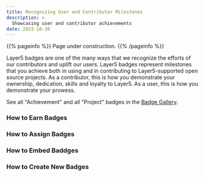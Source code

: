 ```yaml
---
title: Recognizing User and Contributor Milestones
description: >
  Showcasing user and contributor achievements
date: 2023-10-30
---
```


{{% pageinfo %}}
Page under construction.
{{% /pageinfo %}}

Layer5 badges are one of the many ways that we recognize the efforts of our contributors and uplift our users. Layer5 badges represent milestones that you achieve both in using and in contributing to Layer5-supported open source projects. As a contributor, this is how you demonstrate your ownership, dedication, skills and loyalty to Layer5. As a user, this is how you demonstrate your prowess.

See all "Achievement" and all "Project" badges in the [Badge Gallery](https://badges.layer5.io).

<!-- 
Pending Leaderboard completion
See the badge leaderboard in the [Leaderboard](https://badges.layer5.io/leaderboard). -->

### How to Earn Badges

### How to Assign Badges

### How to Embed Baddges

### How to Create New Badges
